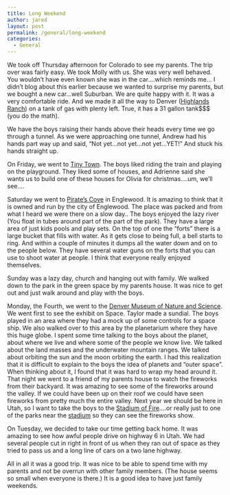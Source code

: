 ```yaml
---
title: Long Weekend
author: jared
layout: post
permalink: /general/long-weekend
categories:
  - General
---
```

We took off Thursday afternoon for Colorado to see my parents. The trip over was fairly easy. We took Molly with us. She was very well behaved. You wouldn&#8217;t have even known she was in the car&#8230;.which reminds me&#8230; I didn&#8217;t blog about this earlier because we wanted to surprise my parents, but we bought a new car&#8230;well Suburban. We are quite happy with it. It was a very comfortable ride. And we made it all the way to Denver ([Highlands Ranch][1]) on a tank of gas with plenty left. True, it has a 31 gallon tank$$$ (you do the math).

We have the boys raising their hands above their heads every time we go through a tunnel. As we were approaching one tunnel, Andrew had his hands part way up and said, “Not yet&#8230;not yet&#8230;not yet&#8230;YET!” And stuck his hands straight up.

On Friday, we went to [Tiny Town][2]. The boys liked riding the train and playing on the playground. They liked some of houses, and Adrienne said she wants us to build one of these houses for Olivia for christmas&#8230;.um, we&#8217;ll see&#8230;.

Saturday we went to [Pirate&#8217;s Cove][3] in Englewood. It is amazing to think that it is owned and run by the city of Englewood. The place was packed and from what I heard we were there on a slow day.. The boys enjoyed the lazy river (You float in tubes around part of the part of the park). They have a large area of just kids pools and play sets. On the top of one the &#8220;forts&#8221; there is a large bucket that fills with water. As it gets close to being full, a bell starts to ring. And within a couple of minutes it dumps all the water down and on to the people below. They have several water guns on the forts that you can use to shoot water at people. I think that everyone really enjoyed themselves.

Sunday was a lazy day, church and hanging out with family. We walked down to the park in the green space by my parents house. It was nice to get out and just walk around and play with the boys.

Monday, the Fourth, we went to the [Denver Museum of Nature and Science][4]. We went first to see the exhibit on Space. Taylor made a sundial. The boys played in an area where they had a mock up of some controls for a space ship. We also walked over to this area by the planetarium where they have this huge globe. I spent some time talking to the boys about the planet, about where we live and where some of the people we know live. We talked about the land masses and the underwater mountain ranges. We talked about orbiting the sun and the moon orbiting the earth. I had this realization that it is difficult to explain to the boys the idea of planets and &#8220;outer space&#8221;. When thinking about it, I found that it was hard to wrap my head around it. That night we went to a friend of my parents house to watch the fireworks from their backyard. It was amazing to see some of the fireworks around the valley. If we could have been up on their roof we could have seen fireworks from pretty much the entire valley. Next year we should be here in Utah, so I want to take the boys to the [Stadium of Fire][5]&#8230;.or really just to one of the parks near the <a href="http://unicomm.byu.edu/images/about/photos/campus/FS13.jpg" rel="lightbox[63]">stadium</a> so they can see the fireworks show.

On Tuesday, we decided to take our time getting back home. It was amazing to see how awful people drive on highway 6 in Utah. We had several people cut in right in front of us when they ran out of space as they tried to pass us and a long line of cars on a two lane highway.

All in all it was a good trip. It was nice to be able to spend time with my parents and not be overrun with other family members. (The house seems so small when everyone is there.) It is a good idea to have just family weekends.

 [1]: http://www.highlandsranch.com/
 [2]: http://www.tinytownrailroad.com/
 [3]: http://englewoodgov.org/home/index.asp?page=353
 [4]: http://www.dmnh.org/main/en/
 [5]: http://www.freedomfestival.org/